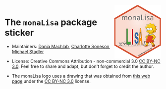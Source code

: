 <img src="monaLisa.png" align="right" alt="" width="150"/>

# The `monaLisa` package sticker

* Maintainers: [Dania Machlab](https://github.com/machlabd), [Charlotte Soneson](https://github.com/csoneson), [Michael Stadler](https://github.com/mbstadler)

* License: Creative Commons Attribution - non-commercial 3.0 [CC BY-NC 3.0](https://creativecommons.org/licenses/by-nc/3.0/). Feel free to share and adapt, but don't forget to credit the author.

* The monaLisa logo uses a drawing that was obtained from [this web page](http://vectorish.com/lisa-simpson.html) under the [CC BY-NC 3.0](https://creativecommons.org/licenses/by-nc/3.0/) license. 
